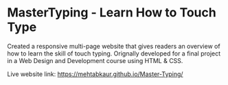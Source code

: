 # MasterTyping - Learn How to Touch Type

Created a responsive multi-page website that gives readers an overview of how to learn the skill of touch typing.
Orignally developed for a final project in a Web Design and Development course using HTML & CSS.

Live website link: https://mehtabkaur.github.io/Master-Typing/ 

